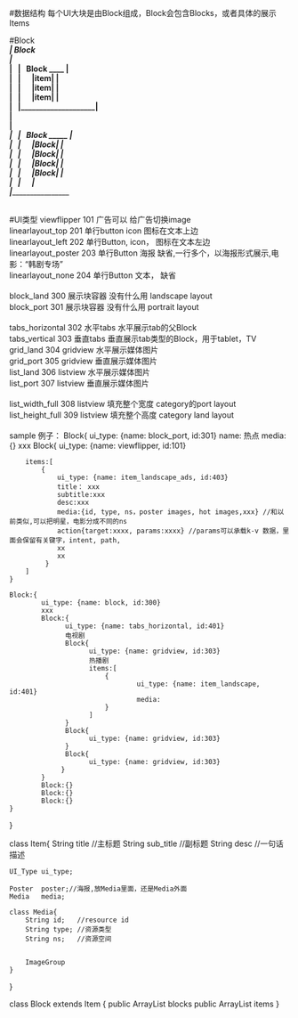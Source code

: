 #数据结构
每个UI大块是由Block组成，Block会包含Blocks，或者具体的展示Items

#Block
 _______________________________<br>
| Block&nbsp;&nbsp;</br>
|&nbsp;&nbsp;&nbsp;_____________________<br>
|&nbsp;&nbsp;&nbsp;|&nbsp;&nbsp;&nbsp;Block  ____     |<br>
|&nbsp;&nbsp;&nbsp;|&nbsp;&nbsp;&nbsp;&nbsp;&nbsp;&nbsp;|item|    |<br>
|&nbsp;&nbsp;&nbsp;|&nbsp;&nbsp;&nbsp;&nbsp;&nbsp;&nbsp;|item|    |<br>
|&nbsp;&nbsp;&nbsp;|&nbsp;&nbsp;&nbsp;&nbsp;&nbsp;&nbsp;|item|    |<br>
|&nbsp;&nbsp;&nbsp;|____________________|<br>
|<br>
|    _____________________<br>
|&nbsp;&nbsp;&nbsp;|&nbsp;&nbsp;&nbsp;Block  _____    |<br>
|&nbsp;&nbsp;&nbsp;|&nbsp;&nbsp;&nbsp;&nbsp;&nbsp;&nbsp;|Block|   |<br>
|&nbsp;&nbsp;&nbsp;|&nbsp;&nbsp;&nbsp;&nbsp;&nbsp;&nbsp;|Block|   |<br>
|&nbsp;&nbsp;&nbsp;|&nbsp;&nbsp;&nbsp;&nbsp;&nbsp;&nbsp;|Block|   |<br>
|&nbsp;&nbsp;&nbsp;|&nbsp;&nbsp;&nbsp;&nbsp;&nbsp;&nbsp;|Block|   |<br>
|&nbsp;&nbsp;&nbsp;|&nbsp;&nbsp;&nbsp;&nbsp;&nbsp;&nbsp;________________|<br>
|_______________________________<br>

</br>
#UI类型
viewflipper            101       广告可以             给广告切换image<br>
linearlayout_top       201       单行button    icon   图标在文本上边<br>
linearlayout_left      202       单行Button,   icon， 图标在文本左边<br>
linearlayout_poster    203       单行Button    海报   缺省,一行多个，以海报形式展示,电影：“韩剧专场”<br>
linearlayout_none      204       单行Button    文本， 缺省<br>
<br>
block_land            300            展示块容器       没有什么用 landscape layout<br>
block_port            301            展示块容器       没有什么用 portrait layout<br>
<br>
tabs_horizontal       302            水平tabs         水平展示tab的父Block      <br>
tabs_vertical         303            垂直tabs         垂直展示tab类型的Block，用于tablet，TV<br>
grid_land             304            gridview         水平展示媒体图片<br>
grid_port             305            gridview         垂直展示媒体图片<br>
list_land             306            listview         水平展示媒体图片<br>
list_port             307            listview         垂直展示媒体图片<br>
<br>
list_width_full       308            listview         填充整个宽度  category的port layout<br>
list_height_full      309            listview         填充整个高度  category land layout<br>

<br>
sample 例子：
Block{
    ui_type: {name: block_port, id:301}
    name: 热点
    media:{}
    xxx
    Block{
        ui_type: {name: viewflipper, id:101}

        items:[
            {
                ui_type: {name: item_landscape_ads, id:403}
                title： xxx
                subtitle:xxx
                desc:xxx
                media:{id, type, ns，poster images, hot images,xxx} //和以前类似,可以把明星，电影分成不同的ns
                action{target:xxxx, params:xxxx} //params可以承载k-v 数据，里面会保留有关键字，intent, path,
                xx
                xx
             }
        ]
    }

    Block:{
            ui_type: {name: block, id:300}
            xxx
            Block:{
                  ui_type: {name: tabs_horizontal, id:401}
                  电视剧
                  Block{
                        ui_type: {name: gridview, id:303}      
                        热播剧
                        items:[
                            {
                                    ui_type: {name: item_landscape, id:401}                                                       
                                    media:
                            }
                        ]            
                  }
                  Block{
                        ui_type: {name: gridview, id:303}                  
                  }
                  Block{ 
                        ui_type: {name: gridview, id:303}                  
                 }
            }
            Block:{}
            Block:{}
            Block:{}
    }
}

class Item{
    String  title       //主标题
    String  sub_title   //副标题
    String  desc        //一句话描述
    
    UI_Type ui_type;
    
    Poster  poster;//海报,放Media里面，还是Media外面
    Media   media;
    
    class Media{
        String id;   //resource id
        String type; //资源类型
        String ns;   //资源空间
        
        
        ImageGroup
    }

}

class Block extends Item
{
      public ArrayList<Block>         blocks
      public ArrayList<Item>          items
}

